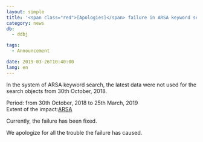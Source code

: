 ```yaml
---
layout: simple
title: '<span class="red">[Apologies]</span> failure in ARSA keyword search'
category: news
db:
  - ddbj

tags:
  - Announcement

date: 2019-03-26T10:40:00
lang: en
---
```


<p>In the system of ARSA keyword search, the latest data were not used for the search objects from 30th October, 2018.</p>

<p>Period: from 30th October, 2018 to 25th March, 2019 </span><br>Extent of the impact:<a href="http://ddbj.nig.ac.jp/arsa/?lang=en">ARSA</a></p>

<p>Currently, the failure has been fixed.</p>

<p>We apologize for all the trouble the failure has caused.</p>
